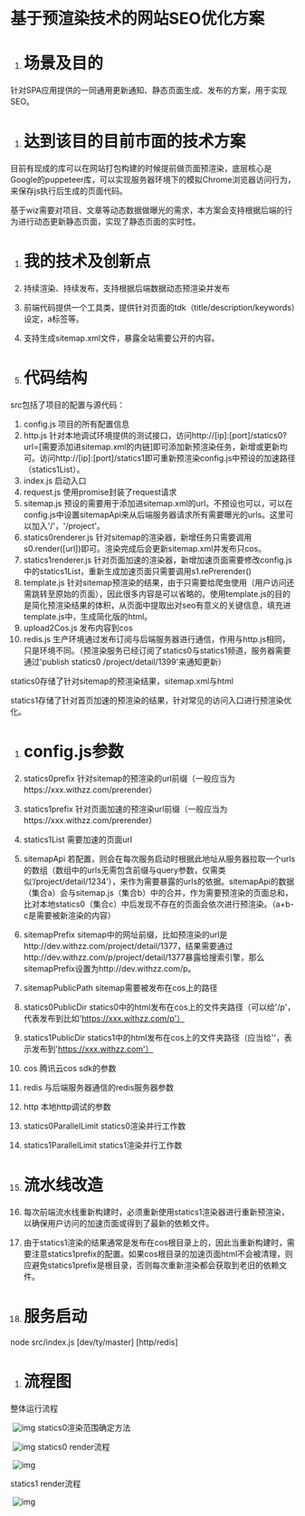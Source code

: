 # **基于****预渲染****技术的网站SEO优化方案**

1. # **场景及目的**

针对SPA应用提供的一同通用更新通知、静态页面生成、发布的方案，用于实现SEO。

1. # **达到该目的目前市面的技术方案**

目前有现成的库可以在网站打包构建的时候提前做页面预渲染，底层核心是Google的puppeteer库，可以实现服务器环境下的模拟Chrome浏览器访问行为，来保存js执行后生成的页面代码。

基于wiz需要对项目、文章等动态数据做曝光的需求，本方案会支持根据后端的行为进行动态更新静态页面，实现了静态页面的实时性。

1. # **我的技术及创新点**

1. 持续渲染、持续发布，支持根据后端数据动态预渲染并发布
2. 前端代码提供一个工具类，提供针对页面的tdk（title/description/keywords）设定，a标签等。
3. 支持生成sitemap.xml文件，暴露全站需要公开的内容。

1. # **代码结构**

src包括了项目的配置与源代码：

1. config.js 项目的所有配置信息
2. http.js 针对本地调试环境提供的测试接口，访问http://[ip]:[port]/statics0?url=[需要添加进sitemap.xml的内链]即可添加新预渲染任务，新增或更新均可。访问http://[ip]:[port]/statics1即可重新预渲染config.js中预设的加速路径（statics1List）。
3. index.js 启动入口
4. request.js 使用promise封装了request请求
5. sitemap.js 预设的需要用于添加进sitemap.xml的url。不预设也可以，可以在config.js中设置sitemapApi来从后端服务器请求所有需要曝光的urls。这里可以加入'/'，'/project'。
6. statics0renderer.js 针对sitemap的渲染器，新增任务只需要调用s0.render([url])即可。渲染完成后会更新sitemap.xml并发布只cos。
7. statics1renderer.js 针对页面加速的渲染器，新增加速页面需要修改config.js中的statics1List，重新生成加速页面只需要调用s1.rePrerender()
8. template.js 针对sitemap预渲染的结果，由于只需要给爬虫使用（用户访问还需跳转至原始的页面），因此很多内容是可以省略的。使用template.js的目的是简化预渲染结果的体积，从页面中提取出对seo有意义的关键信息，填充进template.js中，生成简化版的html。
9. upload2Cos.js 发布内容到cos
10. redis.js 生产环境通过发布订阅与后端服务器进行通信，作用与http.js相同，只是环境不同。（预渲染服务已经订阅了statics0与statics1频道，服务器需要通过'publish statics0 /project/detail/1399'来通知更新）

statics0存储了针对sitemap的预渲染结果，sitemap.xml与html

statics1存储了针对首页加速的预渲染的结果，针对常见的访问入口进行预渲染优化。

1. # **config.js参数**

1. statics0prefix 针对sitemap的预渲染的url前缀（一般应当为https://xxx.withzz.com/prerender）
2. statics1prefix 针对页面加速的预渲染url前缀（一般应当为https://xxx.withzz.com/prerender）
3. statics1List 需要加速的页面url
4. sitemapApi 若配置，则会在每次服务启动时根据此地址从服务器拉取一个urls的数组（数组中的urls无需包含前缀与query参数，仅需类似‘/project/detail/1234’），来作为需要暴露的urls的依据。sitemapApi的数据（集合a）会与sitemap.js（集合b）中的合并，作为需要预渲染的页面总和，比对本地statics0（集合c）中后发现不存在的页面会依次进行预渲染。（a+b-c是需要被新渲染的内容）
5. sitemapPrefix sitemap中的网址前缀，比如预渲染的url是http://dev.withzz.com/project/detail/1377，结果需要通过http://dev.withzz.com/p/project/detail/1377暴露给搜索引擎，那么sitemapPrefix设置为http://dev.withzz.com/p。
6. sitemapPublicPath sitemap需要被发布在cos上的路径
7. statics0PublicDir statics0中的html发布在cos上的文件夹路径（可以给'/p'，代表发布到比如'https://xxx.withzz.com/p'）
8. statics1PublicDir statics1中的html发布在cos上的文件夹路径（应当给''，表示发布到'https://xxx.withzz.com'）
9. cos 腾讯云cos sdk的参数
10. redis 与后端服务器通信的redis服务器参数
11. http 本地http调试的参数
12. statics0ParallelLimit statics0渲染并行工作数
13. statics1ParallelLimit statics1渲染并行工作数

1. # **流水线改造**

1. 每次前端流水线重新构建时，必须重新使用statics1渲染器进行重新预渲染，以确保用户访问的加速页面或得到了最新的依赖文件。
2. 由于statics1渲染的结果通常是发布在cos根目录上的，因此当重新构建时，需要注意statics1prefix的配置。如果cos根目录的加速页面html不会被清理，则应避免statics1prefix是根目录，否则每次重新渲染都会获取到老旧的依赖文件。

1. # **服务启动**

node src/index.js [dev/ty/master] [http/redis]

1. # **流程图**

整体运行流程

​                 ![img](https://docimg7.docs.qq.com/image/4HIlwFM5yxJZ1oPcn5bmmw.png?w=1280&h=728.8888888888888)        	statics0渲染范围确定方法

​                 ![img](https://docimg4.docs.qq.com/image/Guoj5JE4SuFwfGDMK_Vo3g.png?w=1280&h=898.4491440080565)        	statics0 render流程

​                 ![img](https://docimg9.docs.qq.com/image/IVeY4ibPdtqdq_iTtaEv7Q.png?w=1280&h=314.40699126092386)        

statics1 render流程

​                 ![img](https://docimg5.docs.qq.com/image/MIIkonRDW10ZtWnD-AdDFw.png?w=1280&h=454.19354838709677)        